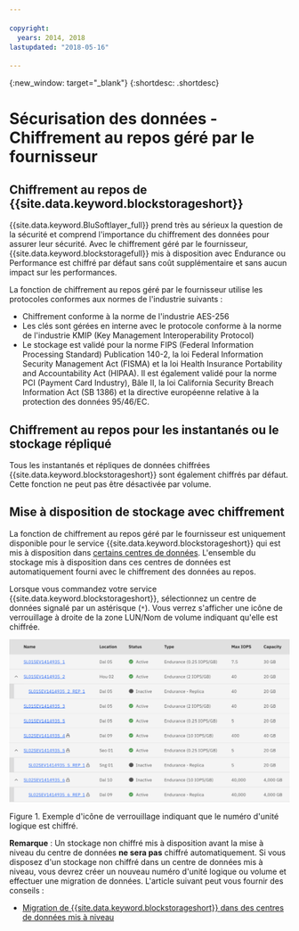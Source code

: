 ```yaml
---

copyright:
  years: 2014, 2018
lastupdated: "2018-05-16"

---
```

{:new_window: target="_blank"}
{:shortdesc: .shortdesc}

# Sécurisation des données - Chiffrement au repos géré par le fournisseur

## Chiffrement au repos de {{site.data.keyword.blockstorageshort}} 

{{site.data.keyword.BluSoftlayer_full}} prend très au sérieux la question de la sécurité et comprend l'importance du chiffrement des données pour assurer leur sécurité. Avec le chiffrement géré par le fournisseur, {{site.data.keyword.blockstoragefull}} mis à disposition avec Endurance ou Performance est chiffré par défaut sans coût supplémentaire et sans aucun impact sur les performances.

La fonction de chiffrement au repos géré par le fournisseur utilise les protocoles conformes aux normes de l'industrie suivants :

* Chiffrement conforme à la norme de l'industrie AES-256
* Les clés sont gérées en interne avec le protocole conforme à la norme de l'industrie KMIP (Key Management Interoperability Protocol)
* Le stockage est validé pour la norme FIPS (Federal Information Processing Standard) Publication 140-2, la loi Federal Information Security Management Act (FISMA) et la loi Health Insurance Portability and Accountability Act (HIPAA). Il est également validé pour la norme PCI (Payment Card Industry), Bâle II, la loi California Security Breach Information Act (SB 1386) et la directive européenne relative à la protection des données 95/46/EC. 

## Chiffrement au repos pour les instantanés ou le stockage répliqué  

Tous les instantanés et répliques de données chiffrées {{site.data.keyword.blockstorageshort}} sont également chiffrés par défaut. Cette fonction ne peut pas être désactivée par volume.

## Mise à disposition de stockage avec chiffrement

La fonction de chiffrement au repos géré par le fournisseur est uniquement disponible pour le service {{site.data.keyword.blockstorageshort}} qui est mis à disposition dans [certains centres de données](new-ibm-block-and-file-storage-location-and-features.html). L'ensemble du stockage mis à disposition dans ces centres de données est automatiquement fourni avec le chiffrement des données au repos.

Lorsque vous commandez votre service {{site.data.keyword.blockstorageshort}}, sélectionnez un centre de données signalé par un astérisque (`*`). Vous verrez s'afficher une icône de verrouillage à droite de la zone LUN/Nom de volume indiquant qu'elle est chiffrée. 

![L'icône de verrouillage indique que le numéro d'unité logique est chiffré](/images/encryptedstorage.png)
<caption>Figure 1. Exemple d'icône de verrouillage indiquant que le numéro d'unité logique est chiffré.</caption>



**Remarque** : Un stockage non chiffré mis à disposition avant la mise à niveau du centre de données **ne sera pas** chiffré automatiquement. Si vous disposez d'un stockage non chiffré dans un centre de données mis à niveau, vous devrez créer un nouveau numéro d'unité logique ou volume et effectuer une migration de données. L'article suivant peut vous fournir des conseils :

* [Migration de {{site.data.keyword.blockstorageshort}} dans des centres de données mis à niveau](migrate-block-storage-encrypted-block-storage.html)

